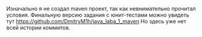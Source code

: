 Изначально я не создал maven проект, так как невнимательно
прочитал условия. Финальную версию задания с юнит-тестами
можно увидеть тут https://github.com/DmitryM1h/java_laba_1_maven
Но здесь уже нет всей истории коммитов.